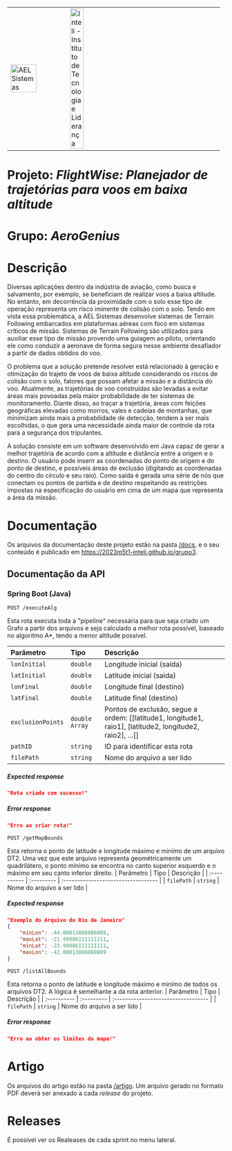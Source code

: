 <table>
<tr>
<td>
<a href= "https://ael.com.br/"><img src="https://www.ael.com.br/images/ael.png" alt="AEL Sistemas" border="0" width="70%"></a>
</td>
<td><a href= "https://www.inteli.edu.br/"><img src="https://www.inteli.edu.br/wp-content/uploads/2021/08/20172028/marca_1-2.png" alt="Inteli - Instituto de Tecnologia e Liderança" border="0" width="30%"></a>
</td>
</tr>
</table>

# Projeto: *FlightWise: Planejador de trajetórias para voos em baixa altitude*

# Grupo: *AeroGenius*

# Descrição

Diversas aplicações dentro da indústria de aviação, como busca e salvamento, por exemplo, se beneficiam de realizar voos a baixa altitude. No entanto, em decorrência da proximidade com o solo esse tipo de operação representa um risco iminente de colisão com o solo. Tendo em vista essa problemática, a AEL Sistemas desenvolve sistemas de Terrain Following embarcados em plataformas aéreas com foco em sistemas críticos de missão. Sistemas de Terrain Following são utilizados para auxiliar esse tipo de missão provendo uma guiagem ao piloto, orientando ele como conduzir a aeronave de forma segura nesse ambiente desafiador a partir de dados obtidos do voo.

O problema que a solução pretende resolver está relacionado à geração e otimização do trajeto de voos de baixa altitude considerando os riscos de colisão com o solo, fatores que possam afetar a missão e a distância do voo. Atualmente, as trajetórias de voo construídas são levadas a evitar áreas mais povoadas pela maior probabilidade de ter sistemas de monitoramento. Diante disso, ao traçar a trajetória, áreas com feições geográficas elevadas como morros, vales e cadeias de montanhas, que minimizam ainda mais a probabilidade de detecção, tendem a ser mais escolhidas, o que gera uma necessidade ainda maior de controle da rota para a segurança dos tripulantes.

A solução consiste em um software desenvolvido em Java capaz de gerar a melhor trajetória de acordo com a altitude e distância entre a origem e o destino. O usuário pode inserir as coordenadas do ponto de origem e do ponto de destino, e possíveis áreas de exclusão (digitando as coordenadas do centro do círculo e seu raio). Como saída é gerada uma série de nós que conectam os pontos de partida e de destino respeitando as restrições impostas na especificação do usuário em cima de um mapa que representa a área da missão.

# Documentação

Os arquivos da documentação deste projeto estão na pasta [/docs](/docs), e o seu conteúdo é publicado em https://2023m5t1-inteli.github.io/grupo3.

## Documentação da API 

### Spring Boot (Java)


```http
POST /executeAlg
``` 
Esta rota executa toda a "pipeline" necessária para que seja criado um Grafo a partir dos arquivos e seja calculado a melhor rota possível, baseado no algoritmo A*, tendo a menor altitude possível. 

| Parâmetro   | Tipo       | Descrição                           |
| :---------- | :--------- | :---------------------------------- |
| `lonInitial` | `double` | Longitude inicial (saída) |
| `latInitial` | `double` | Latitude inicial (saída) | 
| `lonFinal` | `double` | Longitude final (destino) |
| `latFinal` | `double` | Latitude final (destino) |
| `exclusionPoints`| `double Array` | Pontos de exclusão, segue a ordem: [[latitude1, longitude1, raio1], [latitude2, longitude2, raio2], ...[] |
| `pathID` | `string` | ID para identificar esta rota |
| `filePath` | `string` | Nome do arquivo a ser lido |

##### Expected response
```JSON
"Rota criada com sucesso!"
```

##### Error response
```JSON
"Erro ao criar rota!"
```

``` http
POST /getMapBounds
```
Esta retorna o ponto de latitude e longitude máximo e minímo de um arquivo DT2. Uma vez que este arquivo representa geométricamente um quadrilátero, o ponto mínimo se encontra no canto superior esquerdo e o máximo em seu canto inferior direito. 
| Parâmetro | Tipo | Descrição | 
| :---------- | :--------- | :---------------------------------- |
| `filePath` | `string` | Nome do arquivo a ser lido |

##### Expected response
``` JSON 
"Exemplo do Arquivo do Rio de Janeiro"
{
	"minLon": -44.00013888888889,
	"maxLat": -21.99986111111111,
	"minLat": -23.99986111111111,
	"maxLon": -42.00013888888889
}
```


``` http
POST /listAllBounds
```
Esta retorna o ponto de latitude e longitude máximo e minímo de todos os arquivos DT2. A lógica é semelhante a da rota anterior. 
| Parâmetro | Tipo | Descrição | 
| :---------- | :--------- | :---------------------------------- |
| `filePath` | `string` | Nome do arquivo a ser lido |

##### Error response
``` JSON 
"Erro ao obter os limites do mapa!"
```
# Artigo

Os arquivos do artigo estão na pasta [/artigo](/artigo). Um arquivo gerado no formato PDF deverá ser anexado a cada *release* do projeto.

# Releases

É possível ver os Realeases de cada sprint no menu lateral.

